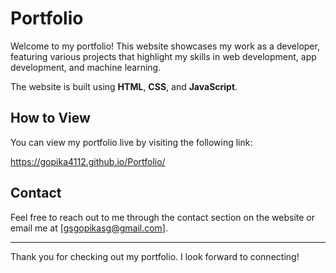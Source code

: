 # Portfolio

Welcome to my portfolio! This website showcases my work as a developer, featuring various projects that highlight my skills in web development, app development, and machine learning.

The website is built using **HTML**, **CSS**, and **JavaScript**.

## How to View
You can view my portfolio live by visiting the following link:

 https://gopika4112.github.io/Portfolio/

## Contact
Feel free to reach out to me through the contact section on the website or email me at [gsgopikasg@gmail.com].

---

Thank you for checking out my portfolio. I look forward to connecting!
